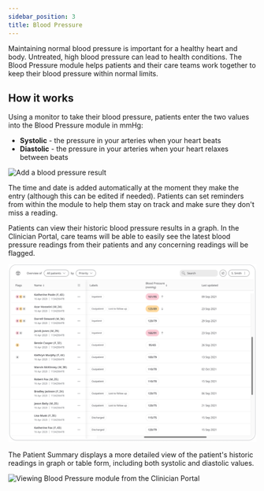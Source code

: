 ```yaml
---
sidebar_position: 3
title: Blood Pressure
---
```


Maintaining normal blood pressure is important for a healthy heart and body. Untreated, high blood pressure can lead to health conditions. The Blood Pressure module helps patients and their care teams work together to keep their blood pressure within normal limits.

## How it works

Using a monitor to take their blood pressure, patients enter the two values into the Blood Pressure module in mmHg:
- **Systolic** - the pressure in your arteries when your heart beats
- **Diastolic** - the pressure in your arteries when your heart relaxes between beats

![Add a blood pressure result](./assets/blood-pressure.png)

The time and date is added automatically at the moment they make the entry (although this can be edited if needed). Patients can set reminders from within the module to help them stay on track and make sure they don't miss a reading.

Patients can view their historic blood pressure results in a graph. In the Clinician Portal, care teams will be able to easily see the latest blood pressure readings from their patients and any concerning readings will be flagged. 

![Viewing Blood Pressure from the Clinician Portal](./assets/cp-patient-list-blood-pressure.png)

The Patient Summary displays a more detailed view of the patient's historic readings in graph or table form, including both systolic and diastolic values.

![Viewing Blood Pressure module from the Clinician Portal](./assets/cp-module-details-blood-pressure.png)
